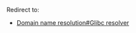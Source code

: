 Redirect to:

*   [Domain name resolution#Glibc resolver](/index.php/Domain_name_resolution#Glibc_resolver "Domain name resolution")